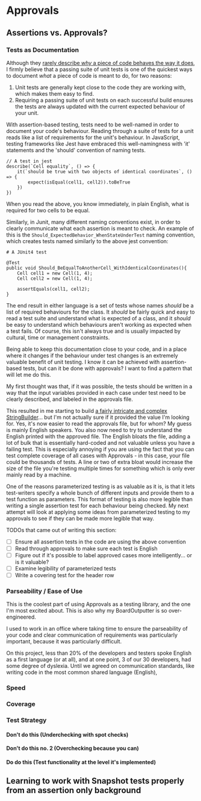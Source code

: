 # Approvals
## Assertions vs. Approvals?
### Tests as Documentation
Although they [rarely describe _why_ a piece of code behaves the way it does](https://www.youtube.com/watch?v=Gms8GijwO9Q), I firmly believe that a passing suite of unit tests is one of the quickest ways to document _what_ a piece of code is meant to do, for two reasons:

1. Unit tests are generally kept close to the code they are working with, which makes them easy to find.
2. Requiring a passing suite of unit tests on each successful build ensures the tests are always updated with the current expected behaviour of your unit.

With assertion-based testing, tests need to be well-named in order to document your code's behaviour. Reading through a suite of tests for a unit reads like a list of requirements for the unit's behaviour. In JavaScript, testing frameworks like Jest have embraced this well-namingness with 'it' statements and the 'should' convention of naming tests.

```
// A test in jest
describe(`Cell equality`, () => {
    it(`should be true with two objects of identical coordinates`, () => {
        expect(isEqual(cell1, cell2)).toBeTrue
    })
})
```

When you read the above, you know immediately, in plain English, what is required for two cells to be equal. 

Similarly, in Junit, many different naming conventions exist, in order to clearly communicate what each assertion is meant to check. An example of this is the `Should_ExpectedBehavior_WhenStateUnderTest` naming convention, which creates tests named similarly to the above jest convention:

```
# A JUnit4 test

@Test
public void Should_BeEqualToAnotherCell_WithIdenticalCoordinates(){
    Cell cell1 = new Cell(1, 4);
    Cell cell2 = new Cell(1, 4);

    assertEquals(cell1, cell2);
}
```

The end result in either language is a set of tests whose names _should_ be a list of required behaviours for the class. It _should_ be fairly quick and easy to read a test suite and understand what is expected of a class, and it _should_ be easy to understand which behaviours aren't working as expected when a test fails. Of course, this isn't always true and is usually impacted by cultural, time or management constraints.

Being able to keep this documentation close to your code, and in a place where it changes if the behaviour under test changes is an extremely valuable benefit of unit testing. I know it can be achieved with assertion-based tests, but can it be done with approvals? I want to find a pattern that will let me do this.

My first thought was that, if it was possible, the tests should be written in a way that the input variables provided in each case under test need to be clearly described, and labeled in the approvals file. 

This resulted in me starting to build [a fairly intricate and complex StringBuilder](https://github.com/jmasonlee/graphGOL/commit/07c33a2662ef9d38979e1f627309d57127fe93e0#diff-50614f5e42a3b3a703eb669b2a60817e033a5c92b29a47fb56e71a567e3255b2)... but I'm not actually sure if it provided the value I'm looking for. Yes, it's now easier to read the approvals file, but for whom? My guess is mainly English speakers. You also now need to try to understand the English printed with the approved file. The English bloats the file, adding a lot of bulk that is essentially hard-coded and not valuable unless you have a failing test. This is especially annoying if you are using the fact that you can test complete coverage of all cases with Approvals - in this case, your file could be thousands of tests. A line or two of extra bloat would increase the size of the file you're testing multiple times for something which is only ever mainly read by a machine.

One of the reasons parameterized testing is as valuable as it is, is that it lets test-writers specify a whole bunch of different inputs and provide them to a test function as parameters. This format of testing is also more legible than writing a single assertion test for each behaviour being checked. My next attempt will look at applying some ideas from parameterized testing to my approvals to see if they can be made more legible that way.

TODOs that came out of writing this section:
- [ ] Ensure all assertion tests in the code are using the above convention
- [ ] Read through approvals to make sure each test is English
- [ ] Figure out if it's possible to label approved cases more intelligently... or is it valuable?
- [ ] Examine legibility of parameterized tests
- [ ] Write a covering test for the header row

### Parseability / Ease of Use
This is the coolest part of using Approvals as a testing library, and the one I'm most excited about. This is also why my BoardOutputter is so over-engineered.



I used to work in an office where taking time to ensure the parseability of your code and clear communication of requirements was particularly important, because it was particularly difficult. 

On this project, less than 20% of the developers and testers spoke English as a first language (or at all), and at one point, 3 of our 30 developers, had some degree of dyslexia. Until we agreed on communication standards, like writing code in the most common shared language (English), 

### Speed
### Coverage
### Test Strategy
#### Don't do this (Underchecking with spot checks)
#### Don't do this no. 2 (Overchecking because you can)
#### Do do this (Test functionality at the level it's implemented)


## Learning to work with Snapshot tests properly from an assertion only background
